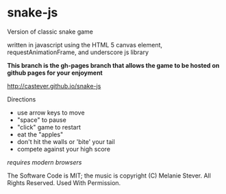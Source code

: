 snake-js
========

Version of classic snake game

written in javascript using the HTML 5 canvas element, requestAnimationFrame, and underscore js library

**This branch is the gh-pages branch that allows the game to be hosted on github pages for your enjoyment**

http://castever.github.io/snake-js

Directions

* use arrow keys to move
* "space" to pause
* "click" game to restart
* eat the "apples"
* don't hit the walls or 'bite' your tail
* compete against your high score


*requires modern browsers*

The Software Code is MIT; the music is copyright (C) Melanie Stever. All Rights Reserved. Used With Permission.

